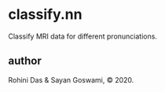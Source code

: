 # classify.nn
Classify MRI data for different pronunciations.


## author
Rohini Das & Sayan Goswami, &copy; 2020.
